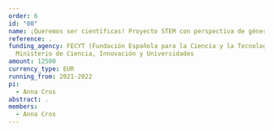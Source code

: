 ```yaml
---
order: 6
id: "00"
name: ¡Queremos ser científicas! Proyecto STEM con perspectiva de género
reference: .
funding_agency: FECYT (Fundación Española para la Ciencia y la Tecnología),
  Ministerio de Ciencia, Innovación y Universidades
amount: 12500
currency_type: EUR
running_from: 2021-2022
pi:
  - Anna Cros
abstract: .
members:
  - Anna Cros
---
```

